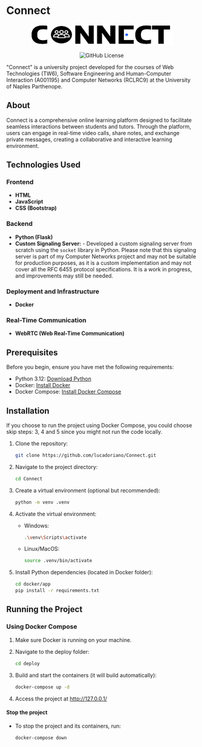 # Connect
<p align="center">
  <img alt="logo" src="https://github.com/lucadoriano/Connect/blob/main/src/app/static/img/logo.png" style="width: 377.5px; height: 57px;">
</p>
<p align="center">
  <img alt="GitHub License" src="https://img.shields.io/github/license/lucadoriano/Connect">
</p>
"Connect" is a university project developed for the courses of Web Technologies (TW6), Software Engineering and Human-Computer Interaction (A001195) and Computer Networks (RCLRC9) at the University of Naples Parthenope.

## About
Connect is a comprehensive online learning platform designed to facilitate seamless interactions between students and tutors. Through the platform, users can engage in real-time video calls, share notes, and exchange private messages, creating a collaborative and interactive learning environment.



## Technologies Used
### Frontend
- **HTML**
- **JavaScript**
- **CSS (Bootstrap)**
### Backend
- **Python (Flask)**
- **Custom Signaling Server:** - Developed a custom signaling server from scratch using the `socket` library in Python. Please note that this signaling server is part of my Computer Networks project and may not be suitable for production purposes, as it is a custom implementation and may not cover all the RFC 6455 protocol specifications. It is a work in progress, and improvements may still be needed.
### Deployment and Infrastructure
- **Docker**
### Real-Time Communication
- **WebRTC (Web Real-Time Communication)**

## Prerequisites

Before you begin, ensure you have met the following requirements:

- Python 3.12: [Download Python](https://www.python.org/downloads/)
- Docker: [Install Docker](https://docs.docker.com/get-docker/)
- Docker Compose: [Install Docker Compose](https://docs.docker.com/compose/install/)

## Installation
If you choose to run the project using Docker Compose, you could choose skip steps: 3, 4 and 5 since you might not run the code locally.
1. Clone the repository:

   ```bash
   git clone https://github.com/lucadoriano/Connect.git
2. Navigate to the project directory:

   ```bash
   cd Connect
3. Create a virtual environment (optional but recommended):

   ```bash
   python -m venv .venv
4. Activate the virtual environment:

    * Windows:

      ```bash
      .\venv\Scripts\activate
    * Linux/MacOS:

      ```bash
      source .venv/bin/activate
5. Install Python dependencies (located in Docker folder):

    ```bash
    cd docker/app
    pip install -r requirements.txt

## Running the Project
### Using Docker Compose
1. Make sure Docker is running on your machine.
2. Navigate to the deploy folder:

    ```bash
    cd deploy
3. Build and start the containers (it will build automatically):

    ```bash
    docker-compose up -d
4. Access the project at http://127.0.0.1/

#### Stop the project
* To stop the project and its containers, run:

    ```bash
    docker-compose down